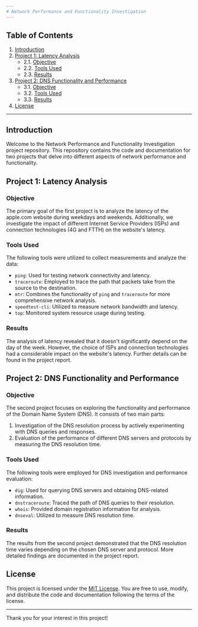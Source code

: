 ```yaml
---
# Network Performance and Functionality Investigation
---
```

## Table of Contents

1. [Introduction](#introduction)
2. [Project 1: Latency Analysis](#project-1-latency-analysis)
   - 2.1. [Objective](#objective)
   - 2.2. [Tools Used](#tools-used)
   - 2.3. [Results](#results)
3. [Project 2: DNS Functionality and Performance](#project-2-dns-functionality-and-performance)
   - 3.1. [Objective](#objective)
   - 3.2. [Tools Used](#tools-used)
   - 3.3. [Results](#results)
4. [License](#license)

---

## Introduction

Welcome to the Network Performance and Functionality Investigation project repository. This repository contains the code and documentation for two projects that delve into different aspects of network performance and functionality.

## Project 1: Latency Analysis

### Objective

The primary goal of the first project is to analyze the latency of the apple.com website during weekdays and weekends. Additionally, we investigate the impact of different Internet Service Providers (ISPs) and connection technologies (4G and FTTH) on the website's latency.

### Tools Used

The following tools were utilized to collect measurements and analyze the data:

- `ping`: Used for testing network connectivity and latency.
- `traceroute`: Employed to trace the path that packets take from the source to the destination.
- `mtr`: Combines the functionality of `ping` and `traceroute` for more comprehensive network analysis.
- `speedtest-cli`: Utilized to measure network bandwidth and latency.
- `top`: Monitored system resource usage during testing.

### Results

The analysis of latency revealed that it doesn't significantly depend on the day of the week. However, the choice of ISPs and connection technologies had a considerable impact on the website's latency. Further details can be found in the project report.

## Project 2: DNS Functionality and Performance

### Objective

The second project focuses on exploring the functionality and performance of the Domain Name System (DNS). It consists of two main parts:

1. Investigation of the DNS resolution process by actively experimenting with DNS queries and responses.
2. Evaluation of the performance of different DNS servers and protocols by measuring the DNS resolution time.

### Tools Used

The following tools were employed for DNS investigation and performance evaluation:

- `dig`: Used for querying DNS servers and obtaining DNS-related information.
- `dnstraceroute`: Traced the path of DNS queries to their resolution.
- `whois`: Provided domain registration information for analysis.
- `dnseval`: Utilized to measure DNS resolution time.

### Results

The results from the second project demonstrated that the DNS resolution time varies depending on the chosen DNS server and protocol. More detailed findings are documented in the project report.

## License

This project is licensed under the [MIT License](https://github.com/AndreaAlberti07/Monitoring-approach-and-DNS/blob/main/LICENSE). You are free to use, modify, and distribute the code and documentation following the terms of the license.

---

Thank you for your interest in this project!
